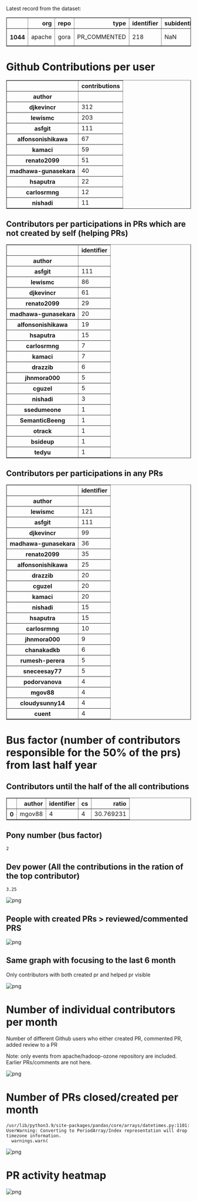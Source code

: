Latest record from the dataset:




<div>
<table border="1" class="dataframe">
  <thead>
    <tr style="text-align: right;">
      <th></th>
      <th>org</th>
      <th>repo</th>
      <th>type</th>
      <th>identifier</th>
      <th>subidentifier</th>
      <th>date</th>
      <th>author</th>
      <th>owner</th>
      <th>project</th>
    </tr>
  </thead>
  <tbody>
    <tr>
      <th>1044</th>
      <td>apache</td>
      <td>gora</td>
      <td>PR_COMMENTED</td>
      <td>218</td>
      <td>NaN</td>
      <td>2021-02-13 17:23:45+00:00</td>
      <td>SemanticBeeng</td>
      <td>dinuka-perera</td>
      <td>gora</td>
    </tr>
  </tbody>
</table>
</div>



# Github Contributions per user





<div>
<table border="1" class="dataframe">
  <thead>
    <tr style="text-align: right;">
      <th></th>
      <th>contributions</th>
    </tr>
    <tr>
      <th>author</th>
      <th></th>
    </tr>
  </thead>
  <tbody>
    <tr>
      <th>djkevincr</th>
      <td>312</td>
    </tr>
    <tr>
      <th>lewismc</th>
      <td>203</td>
    </tr>
    <tr>
      <th>asfgit</th>
      <td>111</td>
    </tr>
    <tr>
      <th>alfonsonishikawa</th>
      <td>67</td>
    </tr>
    <tr>
      <th>kamaci</th>
      <td>59</td>
    </tr>
    <tr>
      <th>renato2099</th>
      <td>51</td>
    </tr>
    <tr>
      <th>madhawa-gunasekara</th>
      <td>40</td>
    </tr>
    <tr>
      <th>hsaputra</th>
      <td>22</td>
    </tr>
    <tr>
      <th>carlosrmng</th>
      <td>12</td>
    </tr>
    <tr>
      <th>nishadi</th>
      <td>11</td>
    </tr>
  </tbody>
</table>
</div>



## Contributors per participations in PRs which are not created by self (helping PRs)




<div>
<table border="1" class="dataframe">
  <thead>
    <tr style="text-align: right;">
      <th></th>
      <th>identifier</th>
    </tr>
    <tr>
      <th>author</th>
      <th></th>
    </tr>
  </thead>
  <tbody>
    <tr>
      <th>asfgit</th>
      <td>111</td>
    </tr>
    <tr>
      <th>lewismc</th>
      <td>86</td>
    </tr>
    <tr>
      <th>djkevincr</th>
      <td>61</td>
    </tr>
    <tr>
      <th>renato2099</th>
      <td>29</td>
    </tr>
    <tr>
      <th>madhawa-gunasekara</th>
      <td>20</td>
    </tr>
    <tr>
      <th>alfonsonishikawa</th>
      <td>19</td>
    </tr>
    <tr>
      <th>hsaputra</th>
      <td>15</td>
    </tr>
    <tr>
      <th>carlosrmng</th>
      <td>7</td>
    </tr>
    <tr>
      <th>kamaci</th>
      <td>7</td>
    </tr>
    <tr>
      <th>drazzib</th>
      <td>6</td>
    </tr>
    <tr>
      <th>jhnmora000</th>
      <td>5</td>
    </tr>
    <tr>
      <th>cguzel</th>
      <td>5</td>
    </tr>
    <tr>
      <th>nishadi</th>
      <td>3</td>
    </tr>
    <tr>
      <th>ssedumeone</th>
      <td>1</td>
    </tr>
    <tr>
      <th>SemanticBeeng</th>
      <td>1</td>
    </tr>
    <tr>
      <th>otrack</th>
      <td>1</td>
    </tr>
    <tr>
      <th>bsideup</th>
      <td>1</td>
    </tr>
    <tr>
      <th>tedyu</th>
      <td>1</td>
    </tr>
  </tbody>
</table>
</div>



## Contributors per participations in any PRs




<div>
<table border="1" class="dataframe">
  <thead>
    <tr style="text-align: right;">
      <th></th>
      <th>identifier</th>
    </tr>
    <tr>
      <th>author</th>
      <th></th>
    </tr>
  </thead>
  <tbody>
    <tr>
      <th>lewismc</th>
      <td>121</td>
    </tr>
    <tr>
      <th>asfgit</th>
      <td>111</td>
    </tr>
    <tr>
      <th>djkevincr</th>
      <td>99</td>
    </tr>
    <tr>
      <th>madhawa-gunasekara</th>
      <td>36</td>
    </tr>
    <tr>
      <th>renato2099</th>
      <td>35</td>
    </tr>
    <tr>
      <th>alfonsonishikawa</th>
      <td>25</td>
    </tr>
    <tr>
      <th>drazzib</th>
      <td>20</td>
    </tr>
    <tr>
      <th>cguzel</th>
      <td>20</td>
    </tr>
    <tr>
      <th>kamaci</th>
      <td>20</td>
    </tr>
    <tr>
      <th>nishadi</th>
      <td>15</td>
    </tr>
    <tr>
      <th>hsaputra</th>
      <td>15</td>
    </tr>
    <tr>
      <th>carlosrmng</th>
      <td>10</td>
    </tr>
    <tr>
      <th>jhnmora000</th>
      <td>9</td>
    </tr>
    <tr>
      <th>chanakadkb</th>
      <td>6</td>
    </tr>
    <tr>
      <th>rumesh-perera</th>
      <td>5</td>
    </tr>
    <tr>
      <th>sneceesay77</th>
      <td>5</td>
    </tr>
    <tr>
      <th>podorvanova</th>
      <td>4</td>
    </tr>
    <tr>
      <th>mgov88</th>
      <td>4</td>
    </tr>
    <tr>
      <th>cloudysunny14</th>
      <td>4</td>
    </tr>
    <tr>
      <th>cuent</th>
      <td>4</td>
    </tr>
  </tbody>
</table>
</div>



# Bus factor (number of contributors responsible for the 50% of the prs) from last half year

## Contributors until the half of the all contributions




<div>
<table border="1" class="dataframe">
  <thead>
    <tr style="text-align: right;">
      <th></th>
      <th>author</th>
      <th>identifier</th>
      <th>cs</th>
      <th>ratio</th>
    </tr>
  </thead>
  <tbody>
    <tr>
      <th>0</th>
      <td>mgov88</td>
      <td>4</td>
      <td>4</td>
      <td>30.769231</td>
    </tr>
  </tbody>
</table>
</div>



## Pony number (bus factor)




    2



## Dev power (All the contributions in the ration of the top contributor)




    3.25




    
![png](github-contributions_files/github-contributions_18_0.png)
    


## People with created PRs > reviewed/commented PRS


    
![png](github-contributions_files/github-contributions_21_0.png)
    


## Same graph with focusing to the last 6 month

Only contributors with both created pr and helped pr visible


    
![png](github-contributions_files/github-contributions_25_0.png)
    


# Number of individual contributors per month

Number of different Github users who either created PR, commented PR, added review to a PR

Note: only events from apache/hadoop-ozone repository are included. Earlier PRs/comments are not here.


    
![png](github-contributions_files/github-contributions_28_0.png)
    


# Number of PRs closed/created per month

    /usr/lib/python3.9/site-packages/pandas/core/arrays/datetimes.py:1101: UserWarning: Converting to PeriodArray/Index representation will drop timezone information.
      warnings.warn(



    
![png](github-contributions_files/github-contributions_31_0.png)
    


# PR activity heatmap


    
![png](github-contributions_files/github-contributions_34_0.png)
    

